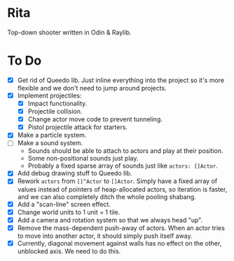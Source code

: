 # Rita

Top-down shooter written in Odin &amp; Raylib.

# To Do

- [x] Get rid of Queedo lib. Just inline everything into the project so it's more flexible and we don't need to jump around projects.
- [x] Implement projectiles:
    - [x] Impact functionality.
    - [x] Projectile collision.
    - [x] Change actor move code to prevent tunneling.
    - [x] Pistol projectile attack for starters.
- [x] Make a particle system.
- [ ] Make a sound system.
    - Sounds should be able to attach to actors and play at their position.
    - Some non-positional sounds just play.
    - Probably a fixed sparse array of sounds just like `actors: []Actor`.
- [x] Add debug drawing stuff to Queedo lib.
- [x] Rework `actors` from `[]^Actor` to `[]Actor`. Simply have a fixed array of values instead of pointers of heap-allocated actors, so iteration is faster, and we can also completely ditch the whole pooling shabang.
- [x] Add a "scan-line" screen effect.
- [x] Change world units to 1 unit = 1 tile.
- [x] Add a camera and rotation system so that we always head "up".
- [x] Remove the mass-dependent push-away of actors. When an actor tries to move into another actor, it should simply push itself away.
- [x] Currently, diagonal movement against walls has no effect on the other, unblocked axis. We need to do this.